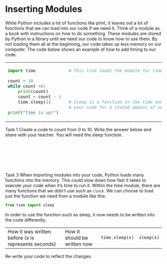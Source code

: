 # Inserting Modules
While Python includes a lot of functions like print, it leaves out a lot of functions that we can load into our code if we need it. Think of a module as a book with instructions on how to do something. These modules are stored by Python in a library until we need our code to know how to use them. By not loading them all at the beginning, our code takes up less memory on our computer.
The code below shows an example of how to add timing to our code.

<table>
<tbody>
<tr>
<td> 

```python
import time             # This line loads the module for time

count = 10
while count >0:
    print(count)
    count = count - 1
    time.sleep(1)       # Sleep is a function in the time module which pauses 
                        # your code for a stated amount of seconds. 1 in this case.
print("Time is up!")
```

</td>

</tr>
</tbody>
</table>

Task 1
Create a code to count from 0 to 10. Write the answer below and share with your teacher.
You will need the sleep function.

```







```

Task 3
When importing modules into your code, Python loads many functions into the memory. This could slow down how fast it takes to execute your code when it’s time to run it.
Within the time module, there are many functions that we didn’t use such as `clock`. We can choose to load just the function we need from a module like this:

```python 
from time import sleep
```

In order to use the function such as sleep, it now needs to be written into the code differently.
<table>
<tbody>
<tr>
<td>How it was written before (x is represents seconds)</td>
<td>How it should be written now</td>
</row>
<row>
<td> 

```python
time.sleep(x)
```

</td>
<td>

```python
sleep(x)
```

</td>
</tr>
</tbody>
</table>
Re-write your code to reflect the changes.